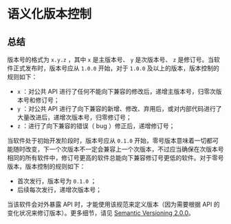 # 语义化版本控制

## 总结

版本号的格式为 `x.y.z` ，其中 `x` 是主版本号、 `y` 是次版本号、 `z` 是修订号。当软件正式发布时，版本号应从 `1.0.0` 开始，对于 `1.0.0` 及以上的版本，版本控制的规则如下：

-  `x` ：对公共 API 进行了任何不能向下兼容的修改后，递增主版本号，归零次版本号和修订号；
-  `y` ：对公共 API 进行了向下兼容的新增、修改、弃用后，或对内部代码进行了大量改进后，递增次版本号，归零修订号；
-  `z` ：进行了向下兼容的错误（ bug ）修正后，递增修订号；

当软件处于初始开发阶段时，版本号应从 `0.1.0` 开始，零号版本意味着一切都可能随时改变，下一个次版本不一定会兼容上一个次版本，不过应当确保在次版本号相同的所有软件中，修订号更高的软件总能向下兼容修订号更低的软件。对于零号版本，版本控制的规则如下：

- 首次发行，版本号为 `0.1.0` ；
- 后续每次发行，递增次版本号；

当该软件会对外暴露 API 时，才能使用该规范来定义版本（因为需要根据 API 的变化状况来修订版本）。更多细节，请见 [Semantic Versioning 2.0.0](https://semver.org)。



